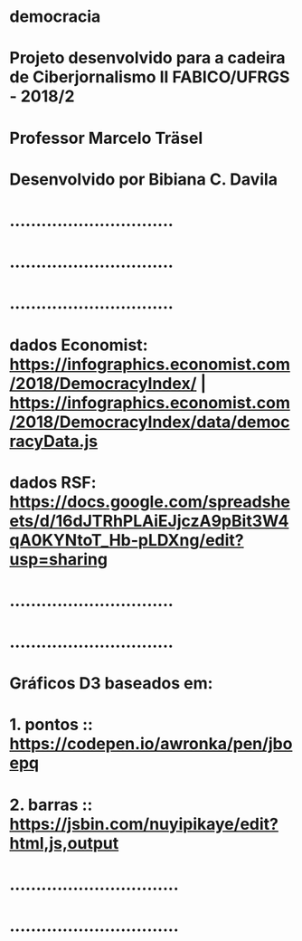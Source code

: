 # democracia
# Projeto desenvolvido para a cadeira de Ciberjornalismo II FABICO/UFRGS - 2018/2
# Professor Marcelo Träsel
# Desenvolvido por Bibiana C. Davila
# ...............................
# ...............................
# ...............................
# dados Economist: https://infographics.economist.com/2018/DemocracyIndex/ | https://infographics.economist.com/2018/DemocracyIndex/data/democracyData.js
# dados RSF: https://docs.google.com/spreadsheets/d/16dJTRhPLAiEJjczA9pBit3W4qA0KYNtoT_Hb-pLDXng/edit?usp=sharing
# ...............................
# ...............................
# Gráficos D3 baseados em: 
# 1. pontos :: https://codepen.io/awronka/pen/jboepq
# 2. barras :: https://jsbin.com/nuyipikaye/edit?html,js,output
# ................................
# ................................
